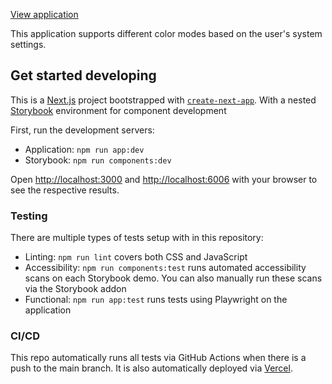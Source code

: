 [View application](https://weather-app-ebyrne.vercel.app/)

This application supports different color modes based on the user's system settings.

## Get started developing

This is a [Next.js](https://nextjs.org/) project bootstrapped with [`create-next-app`](https://github.com/vercel/next.js/tree/canary/packages/create-next-app). With a nested [Storybook](https://storybook.js.org/) environment for component development

First, run the development servers:

* Application: `npm run app:dev`
* Storybook: `npm run components:dev`

Open [http://localhost:3000](http://localhost:3000) and [http://localhost:6006](http://localhost:6006) with your browser to see the respective results.

### Testing

There are multiple types of tests setup with in this repository:

* Linting: `npm run lint` covers both CSS and JavaScript 
* Accessibility: `npm run components:test` runs automated accessibility scans on each Storybook demo. You can also manually run these scans via the Storybook addon
* Functional: `npm run app:test` runs tests using Playwright on the application

### CI/CD

This repo automatically runs all tests via GitHub Actions when there is a push to the main branch. It is also automatically deployed via [Vercel]((https://vercel.com/new?utm_medium=default-template&filter=next.js&utm_source=create-next-app&utm_campaign=create-next-app-readme)).
